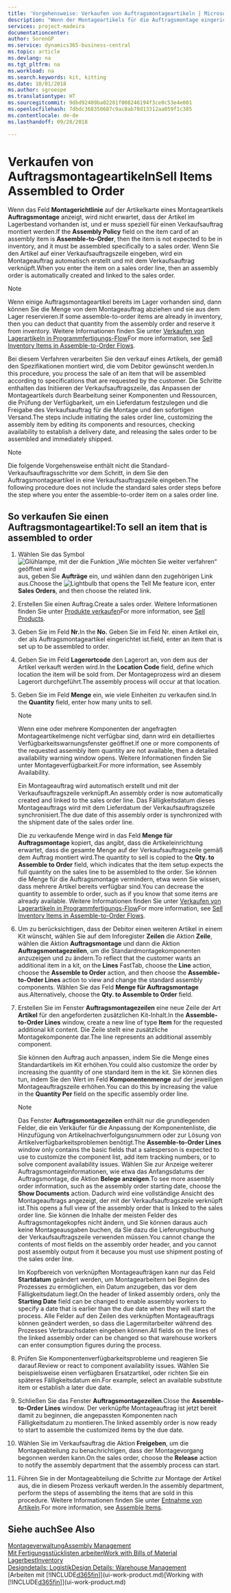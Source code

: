 ```yaml
---
title: 'Vorgehensweise: Verkaufen von Auftragsmontageartikeln | Microsoft Docs'
description: "Wenn der Montageartikels für die Auftragsmontage eingerichtet ist, dann nimmt der Standard-Verkaufsauftragsprozess an, dass der Artikel nicht auf Lager ist und für den jeweiligen Verkaufsauftrag speziell montiert werden muss. Wenn Sie den Artikel auf einer Verkaufsauftragszeile eingeben, wird ein Montageauftrag automatisch erstellt und mit dem Verkaufsauftrag verknüpft."
services: project-madeira
documentationcenter: 
author: SorenGP
ms.service: dynamics365-business-central
ms.topic: article
ms.devlang: na
ms.tgt_pltfrm: na
ms.workload: na
ms.search.keywords: kit, kitting
ms.date: 10/01/2018
ms.author: sgroespe
ms.translationtype: HT
ms.sourcegitcommit: 9dbd92409ba02281f008246194f3ce0c53e4e001
ms.openlocfilehash: 7dbdc368350687c9ac8ab78d13312aa059f1c385
ms.contentlocale: de-de
ms.lasthandoff: 09/28/2018

---
```

# <a name="sell-items-assembled-to-order"></a><span data-ttu-id="e0315-104">Verkaufen von Auftragsmontageartikeln</span><span class="sxs-lookup"><span data-stu-id="e0315-104">Sell Items Assembled to Order</span></span>
<span data-ttu-id="e0315-105">Wenn das Feld **Montagerichtlinie** auf der Artikelkarte eines Montageartikels **Auftragsmontage** anzeigt, wird nicht erwartet, dass der Artikel im Lagerbestand vorhanden ist, und er muss speziell für einen Verkaufsauftrag montiert werden.</span><span class="sxs-lookup"><span data-stu-id="e0315-105">If the **Assembly Policy** field on the item card of an assembly item is **Assemble-to-Order**, then the item is not expected to be in inventory, and it must be assembled specifically to a sales order.</span></span> <span data-ttu-id="e0315-106">Wenn Sie den Artikel auf einer Verkaufsauftragszeile eingeben, wird ein Montageauftrag automatisch erstellt und mit dem Verkaufsauftrag verknüpft.</span><span class="sxs-lookup"><span data-stu-id="e0315-106">When you enter the item on a sales order line, then an assembly order is automatically created and linked to the sales order.</span></span>  

> [!NOTE]  
>  <span data-ttu-id="e0315-107">Wenn einige Auftragsmontageartikel bereits im Lager vorhanden sind, dann können Sie die Menge von dem Montageauftrag abziehen und sie aus dem Lager reservieren.</span><span class="sxs-lookup"><span data-stu-id="e0315-107">If some assemble-to-order items are already in inventory, then you can deduct that quantity from the assembly order and reserve it from inventory.</span></span> <span data-ttu-id="e0315-108">Weitere Informationen finden Sie unter [Verkaufen von Lagerartikeln in Programmfertigungs-Flow](assembly-how-to-sell-assemble-to-order-items-and-inventory-items-together.md)</span><span class="sxs-lookup"><span data-stu-id="e0315-108">For more information, see [Sell Inventory Items in Assemble-to-Order Flows](assembly-how-to-sell-assemble-to-order-items-and-inventory-items-together.md).</span></span>  

<span data-ttu-id="e0315-109">Bei diesem Verfahren verarbeiten Sie den verkauf eines Artikels, der gemäß den Spezifikationen montiert wird, die vom Debitor gewünscht werden.</span><span class="sxs-lookup"><span data-stu-id="e0315-109">In this procedure, you process the sale of an item that will be assembled according to specifications that are requested by the customer.</span></span> <span data-ttu-id="e0315-110">Die Schritte enthalten das Initiieren der Verkaufsauftragszeile, das Anpassen der Montageartikels durch Bearbeitung seiner Komponenten und Ressourcen, die Prüfung der Verfügbarkeit, um ein Lieferdatum festzulegen und die Freigabe des Verkaufsauftrag für die Montage und den sofortigen Versand.</span><span class="sxs-lookup"><span data-stu-id="e0315-110">The steps include initiating the sales order line, customizing the assembly item by editing its components and resources, checking availability to establish a delivery date, and releasing the sales order to be assembled and immediately shipped.</span></span>  

> [!NOTE]  
>  <span data-ttu-id="e0315-111">Die folgende Vorgehensweise enthält nicht die Standard-Verkaufsauftragsschritte vor dem Schritt, in dem Sie den Auftragsmontageartikel in eine Verkaufsauftragszeile eingeben.</span><span class="sxs-lookup"><span data-stu-id="e0315-111">The following procedure does not include the standard sales order steps before the step where you enter the assemble-to-order item on a sales order line.</span></span>  

## <a name="to-sell-an-item-that-is-assembled-to-order"></a><span data-ttu-id="e0315-112">So verkaufen Sie einen Auftragsmontageartikel:</span><span class="sxs-lookup"><span data-stu-id="e0315-112">To sell an item that is assembled to order</span></span>  
1.  <span data-ttu-id="e0315-113">Wählen Sie das Symbol ![Glühlampe, mit der die Funktion „Wie möchten Sie weiter verfahren“ geöffnet wird](media/ui-search/search_small.png "Wie möchten Sie weiter verfahren?") aus, geben Sie **Aufträge** ein, und wählen dann den zugehörigen Link aus.</span><span class="sxs-lookup"><span data-stu-id="e0315-113">Choose the ![Lightbulb that opens the Tell Me feature](media/ui-search/search_small.png "Tell me what you want to do") icon, enter **Sales Orders**, and then choose the related link.</span></span>  
2.  <span data-ttu-id="e0315-114">Erstellen Sie einen Auftrag.</span><span class="sxs-lookup"><span data-stu-id="e0315-114">Create a sales order.</span></span> <span data-ttu-id="e0315-115">Weitere Informationen finden Sie unter [Produkte verkaufen](sales-how-sell-products.md)</span><span class="sxs-lookup"><span data-stu-id="e0315-115">For more information, see [Sell Products](sales-how-sell-products.md).</span></span>  
3.  <span data-ttu-id="e0315-116">Geben Sie im Feld **Nr.**</span><span class="sxs-lookup"><span data-stu-id="e0315-116">In the **No.**</span></span> <span data-ttu-id="e0315-117">Geben Sie im Feld Nr. einen Artikel ein, der als Auftragsmontageartikel eingerichtet ist.</span><span class="sxs-lookup"><span data-stu-id="e0315-117">field, enter an item that is set up to be assembled to order.</span></span>  
4.  <span data-ttu-id="e0315-118">Geben Sie im Feld **Lagerortcode** den Lagerort an, von dem aus der Artikel verkauft werden wird.</span><span class="sxs-lookup"><span data-stu-id="e0315-118">In the **Location Code** field, define which location the item will be sold from.</span></span> <span data-ttu-id="e0315-119">Der Montageprozess wird an diesem Lagerort durchgeführt.</span><span class="sxs-lookup"><span data-stu-id="e0315-119">The assembly process will occur at that location.</span></span>  
5.  <span data-ttu-id="e0315-120">Geben Sie im Feld **Menge** ein, wie viele Einheiten zu verkaufen sind.</span><span class="sxs-lookup"><span data-stu-id="e0315-120">In the **Quantity** field, enter how many units to sell.</span></span>  

    > [!NOTE]  
    >  <span data-ttu-id="e0315-121">Wenn eine oder mehrere Komponenten der angefragten Montageartikelmenge nicht verfügbar sind, dann wird ein detailliertes Verfügbarkeitswarnungsfenster geöffnet.</span><span class="sxs-lookup"><span data-stu-id="e0315-121">If one or more components of the requested assembly item quantity are not available, then a detailed availability warning window opens.</span></span> <span data-ttu-id="e0315-122">Weitere Informationen finden Sie unter Montageverfügbarkeit.</span><span class="sxs-lookup"><span data-stu-id="e0315-122">For more information, see Assembly Availability.</span></span>  

    <span data-ttu-id="e0315-123">Ein Montageauftrag wird automatisch erstellt und mit der Verkaufsauftragszeile verknüpft.</span><span class="sxs-lookup"><span data-stu-id="e0315-123">An assembly order is now automatically created and linked to the sales order line.</span></span> <span data-ttu-id="e0315-124">Das Fälligkeitsdatum dieses Montageauftrags wird mit dem Lieferdatum der Verkaufsauftragszeile synchronisiert.</span><span class="sxs-lookup"><span data-stu-id="e0315-124">The due date of this assembly order is synchronized with the shipment date of the sales order line.</span></span>  

    <span data-ttu-id="e0315-125">Die zu verkaufende Menge wird in das Feld **Menge für Auftragsmontage** kopiert, das angibt, dass die Artikeleinrichtung erwartet, dass die gesamte Menge auf der Verkaufsauftragszeile gemäß dem Auftrag montiert wird.</span><span class="sxs-lookup"><span data-stu-id="e0315-125">The quantity to sell is copied to the **Qty. to Assemble to Order** field, which indicates that the item setup expects the full quantity on the sales line to be assembled to the order.</span></span> <span data-ttu-id="e0315-126">Sie können die Menge für die Auftragsmontage vermindern, etwa wenn Sie wissen, dass mehrere Artikel bereits verfügbar sind.</span><span class="sxs-lookup"><span data-stu-id="e0315-126">You can decrease the quantity to assemble to order, such as if you know that some items are already available.</span></span> <span data-ttu-id="e0315-127">Weitere Informationen finden Sie unter [Verkaufen von Lagerartikeln in Programmfertigungs-Flow](assembly-how-to-sell-inventory-items-in-assemble-to-order-flows.md)</span><span class="sxs-lookup"><span data-stu-id="e0315-127">For more information, see [Sell Inventory Items in Assemble-to-Order Flows](assembly-how-to-sell-inventory-items-in-assemble-to-order-flows.md).</span></span>  

6.  <span data-ttu-id="e0315-128">Um zu berücksichtigen, dass der Debitor einen weiteren Artikel in einem Kit wünscht, wählen Sie auf dem Inforegister **Zeilen** die Aktion **Zeile**, wählen die Aktion **Auftragsmontage** und dann die Aktion **Auftragsmontagezeilen**, um die Standardmontagekomponenten anzuzeigen und zu ändern.</span><span class="sxs-lookup"><span data-stu-id="e0315-128">To reflect that the customer wants an additional item in a kit, on the **Lines** FastTab, choose the **Line** action, choose the **Assemble to Order** action, and then choose the **Assemble-to-Order Lines** action to view and change the standard assembly components.</span></span> <span data-ttu-id="e0315-129">Wählen Sie das Feld **Menge für Auftragsmontage** aus.</span><span class="sxs-lookup"><span data-stu-id="e0315-129">Alternatively, choose the **Qty. to Assemble to Order** field.</span></span>  
7.  <span data-ttu-id="e0315-130">Erstellen Sie im Fenster **Auftragsmontagezeilen** eine neue Zeile der Art **Artikel** für den angeforderten zusätzlichen Kit-Inhalt.</span><span class="sxs-lookup"><span data-stu-id="e0315-130">In the **Assemble-to-Order Lines** window, create a new line of type **Item** for the requested additional kit content.</span></span> <span data-ttu-id="e0315-131">Die Zeile stellt eine zusätzliche Montagekomponente dar.</span><span class="sxs-lookup"><span data-stu-id="e0315-131">The line represents an additional assembly component.</span></span>  

    <span data-ttu-id="e0315-132">Sie können den Auftrag auch anpassen, indem Sie die Menge eines Standardartikels im Kit erhöhen.</span><span class="sxs-lookup"><span data-stu-id="e0315-132">You could also customize the order by increasing the quantity of one standard item in the kit.</span></span> <span data-ttu-id="e0315-133">Sie können dies tun, indem Sie den Wert im Feld **Komponentenmenge** auf der jeweiligen Montageauftragszeile erhöhen.</span><span class="sxs-lookup"><span data-stu-id="e0315-133">You can do this by increasing the value in the **Quantity Per** field on the specific assembly order line.</span></span>  

    > [!NOTE]  
    >  <span data-ttu-id="e0315-134">Das Fenster **Auftragsmontagezeilen** enthält nur die grundlegenden Felder, die ein Verkäufer für die Anpassung der Komponentenliste, die Hinzufügung von Artikelnachverfolgungsnummern oder zur Lösung von Artikelverfügbarkeitsproblemen benötigt.</span><span class="sxs-lookup"><span data-stu-id="e0315-134">The **Assemble-to-Order Lines** window only contains the basic fields that a salesperson is expected to use to customize the component list, add item tracking numbers, or to solve component availability issues.</span></span> <span data-ttu-id="e0315-135">Wählen Sie zur Anzeige weiterer Auftragsmontageinformationen, wie etwa das Anfangsdatums der Auftragsmontage, die Aktion **Belege anzeigen**.</span><span class="sxs-lookup"><span data-stu-id="e0315-135">To see more assembly order information, such as the assembly order starting date, choose the **Show Documents** action.</span></span> <span data-ttu-id="e0315-136">Dadurch wird eine vollständige Ansicht des Montageauftrags angezeigt, der mit der Verkaufsauftragszeile verknüpft ist.</span><span class="sxs-lookup"><span data-stu-id="e0315-136">This opens a full view of the assembly order that is linked to the sales order line.</span></span> <span data-ttu-id="e0315-137">Sie können die Inhalte der meisten Felder des Auftragsmontagekopfes nicht ändern, und Sie können daraus auch keine Montageausgaben buchen, da Sie dazu die Lieferungsbuchung der Verkaufsauftragszeile verwenden müssen.</span><span class="sxs-lookup"><span data-stu-id="e0315-137">You cannot change the contents of most fields on the assembly order header, and you cannot post assembly output from it because you must use shipment posting of the sales order line.</span></span>  
    >   
    >  <span data-ttu-id="e0315-138">Im Kopfbereich von verknüpften Montageaufträgen kann nur das Feld **Startdatum** geändert werden, um Montagearbeitern bei Beginn des Prozesses zu ermöglichen, ein Datum anzugeben, das vor dem Fälligkeitsdatum liegt.</span><span class="sxs-lookup"><span data-stu-id="e0315-138">On the header of linked assembly orders, only the **Starting Date** field can be changed to enable assembly workers to specify a date that is earlier than the due date when they will start the process.</span></span> <span data-ttu-id="e0315-139">Alle Felder auf den Zeilen des verknüpften Montageauftrags können geändert werden, so dass die Lagermitarbeiter während des Prozesses Verbrauchsdaten eingeben können.</span><span class="sxs-lookup"><span data-stu-id="e0315-139">All fields on the lines of the linked assembly order can be changed so that warehouse workers can enter consumption figures during the process.</span></span>  

8.  <span data-ttu-id="e0315-140">Prüfen Sie Komponentenverfügbarkeitsprobleme und reagieren Sie darauf.</span><span class="sxs-lookup"><span data-stu-id="e0315-140">Review or react to component availability issues.</span></span> <span data-ttu-id="e0315-141">Wählen Sie beispielsweise einen verfügbaren Ersatzartikel, oder richten Sie ein späteres Fälligkeitsdatum ein.</span><span class="sxs-lookup"><span data-stu-id="e0315-141">For example, select an available substitute item or establish a later due date.</span></span>  
9. <span data-ttu-id="e0315-142">Schließen Sie das Fenster **Auftragsmontagezeilen**.</span><span class="sxs-lookup"><span data-stu-id="e0315-142">Close the **Assemble-to-Order Lines** window.</span></span> <span data-ttu-id="e0315-143">Der verknüpfte Montageauftrag ist jetzt bereit damit zu beginnen, die angepassten Komponenten nach Fälligkeitsdatum zu montieren.</span><span class="sxs-lookup"><span data-stu-id="e0315-143">The linked assembly order is now ready to start to assemble the customized items by the due date.</span></span>  
10. <span data-ttu-id="e0315-144">Wählen Sie im Verkaufsauftrag die Aktion **Freigeben**, um die Montageabteilung zu benachrichtigen, dass der Montagevorgang begonnen werden kann.</span><span class="sxs-lookup"><span data-stu-id="e0315-144">On the sales order, choose the **Release** action to notify the assembly department that the assembly process can start.</span></span>  
11. <span data-ttu-id="e0315-145">Führen Sie in der Montageabteilung die Schritte zur Montage der Artikel aus, die in diesem Prozess verkauft werden.</span><span class="sxs-lookup"><span data-stu-id="e0315-145">In the assembly department, perform the steps of assembling the items that are sold in this procedure.</span></span> <span data-ttu-id="e0315-146">Weitere Informationen finden Sie unter [Entnahme von Artikeln](assembly-how-to-assemble-items.md).</span><span class="sxs-lookup"><span data-stu-id="e0315-146">For more information, see [Assemble Items](assembly-how-to-assemble-items.md).</span></span>  

## <a name="see-also"></a><span data-ttu-id="e0315-147">Siehe auch</span><span class="sxs-lookup"><span data-stu-id="e0315-147">See Also</span></span>  
[<span data-ttu-id="e0315-148">Montageverwaltung</span><span class="sxs-lookup"><span data-stu-id="e0315-148">Assembly Management</span></span>](assembly-assemble-items.md)  
[<span data-ttu-id="e0315-149">Mit Fertigungsstücklisten arbeiten</span><span class="sxs-lookup"><span data-stu-id="e0315-149">Work with Bills of Material</span></span>](inventory-how-work-BOMs.md)  
[<span data-ttu-id="e0315-150">Lagerbest</span><span class="sxs-lookup"><span data-stu-id="e0315-150">Inventory</span></span>](inventory-manage-inventory.md)  
[<span data-ttu-id="e0315-151">Designdetails: Logistik</span><span class="sxs-lookup"><span data-stu-id="e0315-151">Design Details: Warehouse Management</span></span>](design-details-warehouse-management.md)  
<span data-ttu-id="e0315-152">[Arbeiten mit [!INCLUDE[d365fin](includes/d365fin_md.md)]](ui-work-product.md)</span><span class="sxs-lookup"><span data-stu-id="e0315-152">[Working with [!INCLUDE[d365fin](includes/d365fin_md.md)]](ui-work-product.md)</span></span>

